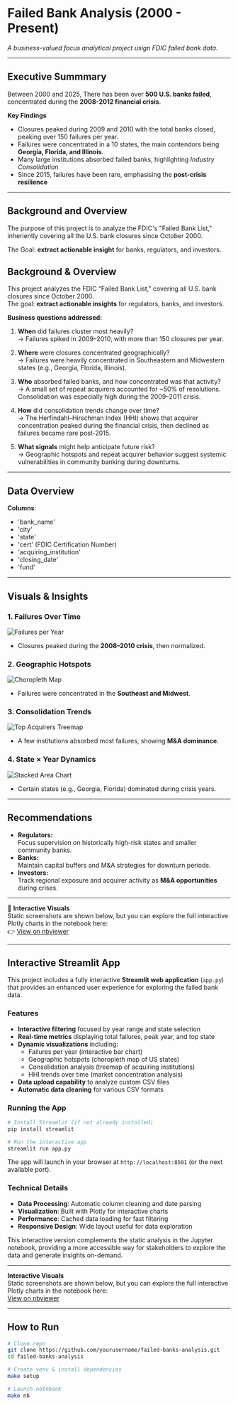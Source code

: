 # Failed Bank Analysis (2000 - Present) 
_A business-valued focus analytical project usign FDIC failed bank data._

___
## Executive Summmary 
Between 2000 and 2025, There has been over **500 U.S. banks failed**, concentrated during the **2008-2012 financial crisis**. 

**Key Findings**
- Closures peaked during 2009 and 2010 with the total banks closed, peaking over 150 failures per year.
- Failures were concentrated in a 10 states, the main contendors being **Georgia, Florida, and Illinois**.
- Many large institutions absorbed failed banks, highlighting _Industry Consolidation_
- Since 2015, failures have been rare, emphasising the **post-crisis resilience**
___ 

 ## Background and Overview
 The purpose of this project is to analyze the FDIC's "Failed Bank List," inheriently covering all the U.S. bank closures since October 2000.

 The Goal: **extract actionable insight** for banks, regulators, and investors. 
 ## Background & Overview
This project analyzes the FDIC “Failed Bank List,” covering all U.S. bank closures since October 2000.  
The goal: **extract actionable insights** for regulators, banks, and investors.  

**Business questions addressed:**  
1. **When** did failures cluster most heavily?  
   → Failures spiked in 2009–2010, with more than 150 closures per year. 

2. **Where** were closures concentrated geographically?  
   → Failures were heavily concentrated in Southeastern and Midwestern states (e.g., Georgia, Florida, Illinois).  

3. **Who** absorbed failed banks, and how concentrated was that activity?  
   → A small set of repeat acquirers accounted for ~50% of resolutions. Consolidation was especially high during the 2009–2011 crisis.  

4. **How** did consolidation trends change over time?  
   → The Herfindahl–Hirschman Index (HHI) shows that acquirer concentration peaked during the financial crisis, then declined as failures became rare post-2015.  

5. **What signals** might help anticipate future risk?  
   → Geographic hotspots and repeat acquirer behavior suggest systemic vulnerabilities in community banking during downturns.

___

## Data Overview
**Columns**:
- 'bank_name'
- 'city'
- 'state'
- 'cert' (FDIC Certification Number)
- 'acquiring_institution'
- 'closing_date'
- 'fund'
___

## Visuals & Insights

### 1. Failures Over Time
![Failures per Year](images/failures_per_year.png)  
- Closures peaked during the **2008–2010 crisis**, then normalized.

### 2. Geographic Hotspots
![Choropleth Map](images/choropleth.png)  
- Failures were concentrated in the **Southeast and Midwest**.

### 3. Consolidation Trends
![Top Acquirers Treemap](images/top_acquirers.png)  
- A few institutions absorbed most failures, showing **M&A dominance**.

### 4. State × Year Dynamics
![Stacked Area Chart](images/state_area.png)  
- Certain states (e.g., Georgia, Florida) dominated during crisis years.
___

## Recommendations
- **Regulators:**  
  Focus supervision on historically high-risk states and smaller community banks.  
- **Banks:**  
  Maintain capital buffers and M&A strategies for downturn periods.  
- **Investors:**  
  Track regional exposure and acquirer activity as **M&A opportunities** during crises.

___
🔗 **Interactive Visuals**  
Static screenshots are shown below, but you can explore the full interactive Plotly charts in the notebook here:  
👉 [View on nbviewer](https://nbviewer.org/github/mdeep003/FailedBankAnalysis/blob/main/failed_banks_analysis.ipynb)
___

## Interactive Streamlit App

This project includes a fully interactive **Streamlit web application** (`app.py`) that provides an enhanced user experience for exploring the failed bank data.

### Features
- **Interactive filtering** focused by year range and state selection
- **Real-time metrics** displaying total failures, peak year, and top state
- **Dynamic visualizations** including:
  - Failures per year (interactive bar chart)
  - Geographic hotspots (choropleth map of US states)
  - Consolidation analysis (treemap of acquiring institutions)
  - HHI trends over time (market concentration analysis)
- **Data upload capability** to analyze custom CSV files
- **Automatic data cleaning** for various CSV formats

### Running the App
```bash
# Install Streamlit (if not already installed)
pip install streamlit

# Run the interactive app
streamlit run app.py
```

The app will launch in your browser at `http://localhost:8501` (or the next available port).

### Technical Details
- **Data Processing**: Automatic column cleaning and date parsing
- **Visualization**: Built with Plotly for interactive charts
- **Performance**: Cached data loading for fast filtering
- **Responsive Design**: Wide layout useful for data exploration

This interactive version complements the static analysis in the Jupyter notebook, providing a more accessible way for stakeholders to explore the data and generate insights on-demand.

___
**Interactive Visuals**  
Static screenshots are shown below, but you can explore the full interactive Plotly charts in the notebook here:  
[View on nbviewer](https://nbviewer.org/github/mdeep003/FailedBankAnalysis/blob/main/failed_banks_analysis.ipynb)
___

## How to Run
```bash
# Clone repo
git clone https://github.com/yourusername/failed-banks-analysis.git
cd failed-banks-analysis

# Create venv & install dependencies
make setup

# Launch notebook
make nb